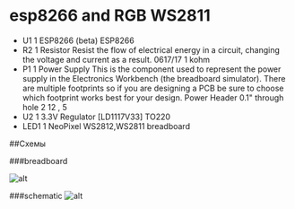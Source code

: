 # esp8266 and RGB WS2811

- U1 	1 	ESP8266 (beta) 	ESP8266
- R2 	1 	Resistor Resist the flow of electrical energy in a circuit, changing the voltage and current as a result. 	0617/17 	1 kohm
- P1 	1 	Power Supply This is the component used to represent the power supply in the Electronics Workbench (the breadboard simulator). There are multiple footprints so if you are designing a PCB be sure to choose which footprint works best for your design. 	Power Header 0.1" through hole 2 	12 , 5
- U2 	1 	3.3V Regulator [LD1117V33] 	TO220
- LED1 	1 	NeoPixel 	WS2812,WS2811 breadboard

##Схемы

###breadboard

![alt](https://raw.githubusercontent.com/renat2985/rgb/master/tutorial/breadboard.gif)

###schematic
![alt](https://raw.githubusercontent.com/renat2985/rgb/master/tutorial/schematic.gif)